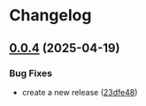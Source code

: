 # Changelog

## [0.0.4](https://github.com/xbglowx/github-org-repos-sync/compare/v0.0.3...v0.0.4) (2025-04-19)


### Bug Fixes

* create a new release ([23dfe48](https://github.com/xbglowx/github-org-repos-sync/commit/23dfe48d8612004f2451de10362c6d9f80c18b37))
